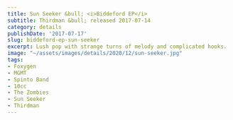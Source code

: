 ```yaml
---
title: Sun Seeker &bull; <i>Biddeford EP</i>
subtitle: Thirdman &bull; released 2017-07-14
category: details
publishDate: '2017-07-17'
slug: biddeford-ep-sun-seeker
excerpt: Lush pop with strange turns of melody and complicated hooks.
image: "~/assets/images/details/2020/12/sun-seeker.jpg"
tags:
- Foxygen
- MGMT
- Spinto Band
- 10cc
- The Zombies
- Sun Seeker
- Thirdman
---
```


